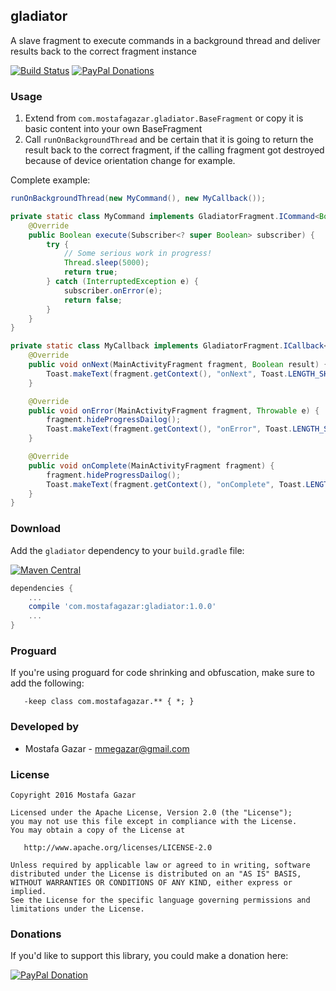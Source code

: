 ## gladiator

A slave fragment to execute commands in a background thread and deliver results back to the correct fragment instance

[![Build Status](https://travis-ci.org/MostafaGazar/gladiator.svg)](https://travis-ci.org/MostafaGazar/gladiator)
[![PayPal Donations](https://img.shields.io/badge/paypal-donate-yellow.svg?style=flat)](https://www.paypal.com/cgi-bin/webscr?cmd=_donations&business=mmegazar%40gmail%2ecom&lc=NZ&item_name=Mostafa%20Gazar&item_number=GitHub&currency_code=USD&bn=PP%2dDonationsBF%3abtn_donateCC_LG%2egif%3aNonHosted)

### Usage

1. Extend from `com.mostafagazar.gladiator.BaseFragment` or copy it is basic content into your own BaseFragment
2. Call `runOnBackgroundThread` and be certain that it is going to return the result back to the correct fragment, if the calling fragment got destroyed because of device orientation change for example.

Complete example:
```java
runOnBackgroundThread(new MyCommand(), new MyCallback());

private static class MyCommand implements GladiatorFragment.ICommand<Boolean> {
    @Override
    public Boolean execute(Subscriber<? super Boolean> subscriber) {
        try {
            // Some serious work in progress!
            Thread.sleep(5000);
            return true;
        } catch (InterruptedException e) {
            subscriber.onError(e);
            return false;
        }
    }
}

private static class MyCallback implements GladiatorFragment.ICallback<MainActivityFragment, Boolean> {
    @Override
    public void onNext(MainActivityFragment fragment, Boolean result) {
        Toast.makeText(fragment.getContext(), "onNext", Toast.LENGTH_SHORT).show();
    }

    @Override
    public void onError(MainActivityFragment fragment, Throwable e) {
        fragment.hideProgressDailog();
        Toast.makeText(fragment.getContext(), "onError", Toast.LENGTH_SHORT).show();
    }

    @Override
    public void onComplete(MainActivityFragment fragment) {
        fragment.hideProgressDailog();
        Toast.makeText(fragment.getContext(), "onComplete", Toast.LENGTH_SHORT).show();
    }
}
```

### Download

Add the `gladiator` dependency to your `build.gradle` file:

[![Maven Central](https://img.shields.io/maven-central/v/com.mostafagazar/gladiator.svg)](http://search.maven.org/#search%7Cga%7C1%7Cgladiator)
```groovy
dependencies {
    ...
    compile 'com.mostafagazar:gladiator:1.0.0'
    ...
}
```

### Proguard

If you're using proguard for code shrinking and obfuscation, make sure to add the following:
```proguard
   -keep class com.mostafagazar.** { *; }
```

### Developed by

* Mostafa Gazar - <mmegazar@gmail.com>

### License

    Copyright 2016 Mostafa Gazar

    Licensed under the Apache License, Version 2.0 (the "License");
    you may not use this file except in compliance with the License.
    You may obtain a copy of the License at

       http://www.apache.org/licenses/LICENSE-2.0

    Unless required by applicable law or agreed to in writing, software
    distributed under the License is distributed on an "AS IS" BASIS,
    WITHOUT WARRANTIES OR CONDITIONS OF ANY KIND, either express or implied.
    See the License for the specific language governing permissions and
    limitations under the License.
    
### Donations

If you'd like to support this library, you could make a donation here:

[![PayPal Donation](https://www.paypalobjects.com/en_US/i/btn/btn_donateCC_LG.gif)](https://www.paypal.com/cgi-bin/webscr?cmd=_donations&business=mmegazar%40gmail%2ecom&lc=NZ&item_name=Mostafa%20Gazar&item_number=GitHub&currency_code=USD&bn=PP%2dDonationsBF%3abtn_donateCC_LG%2egif%3aNonHosted)
